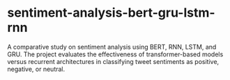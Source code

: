 # sentiment-analysis-bert-gru-lstm-rnn
A comparative study on sentiment analysis using BERT, RNN, LSTM, and GRU. The project evaluates the effectiveness of transformer-based models versus recurrent architectures in classifying tweet sentiments as positive, negative, or neutral.
